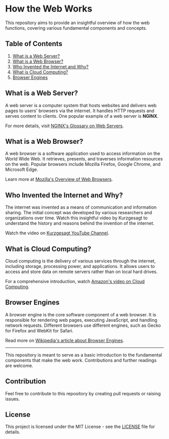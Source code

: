 # How the Web Works

This repository aims to provide an insightful overview of how the web functions, covering various fundamental components and concepts. 

## Table of Contents
1. [What is a Web Server?](#what-is-a-web-server)
2. [What is a Web Browser?](#what-is-a-web-browser)
3. [Who Invented the Internet and Why?](#who-invented-the-internet-and-why)
4. [What is Cloud Computing?](#what-is-cloud-computing)
5. [Browser Engines](#browser-engines)

## What is a Web Server?
A web server is a computer system that hosts websites and delivers web pages to users' browsers via the internet. It handles HTTP requests and serves content to clients. One popular example of a web server is **NGINX**.

For more details, visit [NGINX's Glossary on Web Servers](https://www.nginx.com/resources/glossary/web-server/).

## What is a Web Browser?
A web browser is a software application used to access information on the World Wide Web. It retrieves, presents, and traverses information resources on the web. Popular browsers include Mozilla Firefox, Google Chrome, and Microsoft Edge.

Learn more at [Mozilla's Overview of Web Browsers](https://www.mozilla.org/en-US/firefox/browsers/what-is-a-browser/).

## Who Invented the Internet and Why?
The internet was invented as a means of communication and information sharing. The initial concept was developed by various researchers and organizations over time. Watch this insightful video by Kurzgesagt to understand the history and reasons behind the invention of the internet.

Watch the video on [Kurzgesagt YouTube Channel](https://youtu.be/21eFwbb48sE).

## What is Cloud Computing?
Cloud computing is the delivery of various services through the internet, including storage, processing power, and applications. It allows users to access and store data on remote servers rather than on local hard drives.

For a comprehensive introduction, watch [Amazon's video on Cloud Computing](https://youtu.be/mxT233EdY5c).

## Browser Engines
A browser engine is the core software component of a web browser. It is responsible for rendering web pages, executing JavaScript, and handling network requests. Different browsers use different engines, such as Gecko for Firefox and WebKit for Safari.

Read more on [Wikipedia's article about Browser Engines](https://en.wikipedia.org/wiki/Browser_engine).

---

This repository is meant to serve as a basic introduction to the fundamental components that make the web work. Contributions and further readings are welcome.

## Contribution
Feel free to contribute to this repository by creating pull requests or raising issues.

## License
This project is licensed under the MIT License - see the [LICENSE](LICENSE) file for details.
